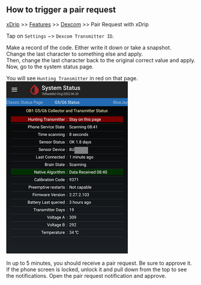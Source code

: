 ## How to trigger a pair request
[xDrip](../README.md) >> [Features](./Features_page.md) >> [Dexcom](./Dexcom_page.md) >> Pair Request with xDrip  
  
Tap on `Settings` &#8722;> `Dexcom Transmitter ID`.  
  
Make a record of the code.  Either write it down or take a snapshot.  
Change the last character to something else and apply.  
Then, change the last character back to the original correct value and apply.  
Now, go to the system status page.  
  
You will see `Hunting Transmitter` in red on that page.  
![](./images/HuntTX.png)  
  
In up to 5 minutes, you should receive a pair request.  Be sure to approve it.  
If the phone screen is locked, unlock it and pull down from the top to see the notifications.  Open the pair request notification and approve.  
  

